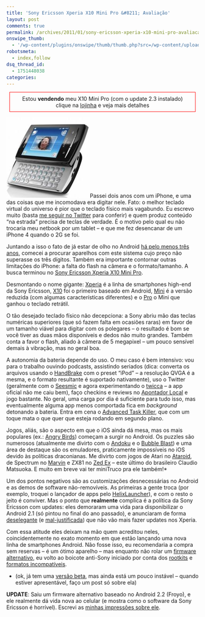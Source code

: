 ```yaml
---
title: 'Sony Ericsson Xperia X10 Mini Pro &#8211; Avaliação'
layout: post
comments: true
permalink: /archives/2011/01/sony-ericsson-xperia-x10-mini-pro-avaliacao.html/
onswipe_thumb:
  - '/wp-content/plugins/onswipe/thumb/thumb.php?src=/wp-content/uploads/2011/01/x10minipro.jpg&amp;w=600&amp;h=800&amp;zc=1&amp;q=75&amp;f=0'
robotsmeta:
  - index,follow
dsq_thread_id:
  - 1751448038
categories:
---
```

<div style="border:1px solid red; padding:8px; margin:8px; text-align:center">
  Estou <b>vendendo</b> meu X10 Mini Pro (com o update 2.3 instalado)<br />clique na <a href="/lojinha">lojinha</a> e veja mais detalhes
</div>

[<img class="alignright size-full wp-image-5789" title="Sony Ericsson Xperia X10 Mini Pro" src="/wp-content/uploads/2011/01/x10minipro.jpg" alt="" width="219" height="211" />][1]Passei dois anos com um iPhone, e uma das coisas que me incomodava era digitar nele. Fato: o melhor teclado virtual do universo é pior que o teclado físico mais vagabundo. Eu escrevo muito (basta [me seguir no Twitter][2] para conferir) e quem produz conteúdo &#8220;na estrada&#8221; precisa de teclas de verdade. É o motivo pelo qual eu não trocaria meu netbook por um tablet &#8211; e que me fez desencanar de um iPhone 4 quando o 2G se foi.

Juntando a isso o fato de já estar de olho no Android [há pelo menos três anos][3], comecei a procurar aparelhos com este sistema cujo preço não superasse os três dígitos. Também era importante contornar outras limitações do iPhone: a falta do flash na câmera e o formato/tamanho. A busca terminou no [Sony Ericsson Xperia X10 Mini Pro][1].

Desmontando o nome gigante: [Xperia][4] é a linha de smartphones high-end da Sony Ericsson, [X10][5] foi o primeiro baseado em Android, [Mini][6] é a versão reduzida (com algumas características diferentes) e o [Pro][7] o Mini que ganhou o teclado retrátil.

O tão desejado teclado físico não decepciona: a Sony abriu mão das teclas numéricas superiores (que só fazem falta em ocasiões raras) em favor de um tamanho viável para digitar com os polegares &#8211; o resultado é bom se você tiver as duas mãos disponíveis e dedos não muito grandes. Também conta a favor o flash, aliado à câmera de 5 megapixel &#8211; um pouco sensível demais à vibração, mas no geral boa.

A autonomia da bateria depende do uso. O meu caso é bem intensivo: vou para o trabalho ouvindo podcasts, assistindo seriados (dica: converta os arquivos usando o [HandBrake][8] com o preset &#8220;iPod&#8221; &#8211; a resolução QVGA é a mesma, e o formato resultante é suportado nativamente), uso o Twitter (geralmente com o [Seesmic][9] e agora experimentando o [twicca][10] &#8211; a app oficial não me caiu bem), faço checkins e reviews no [Apontador Local][11] e jogo bastante. No geral, uma carga por dia é suficiente para tudo isso, mas eventualmente alguma app menos comportada fica em *background* detonando a bateria. Entra em cena o [Advanced Task Killer][12], que com um toque mata o que quer que esteja rodando em segundo plano.

Jogos, aliás, são o aspecto em que o iOS ainda dá mesa, mas os mais populares (ex.: [Angry Birds][13]) começam a surgir no Android. Os puzzles são numerosos (atualmente me divirto com o [Andoku][14] e o [Bubble Blast][15]) e uma área de destaque são os emuladores, praticamente impossíveis no iOS devido às políticas draconianas. Me divirto com jogos de Atari no [Ataroid][16], de Spectrum no [Marvin][17] e ZX81 no [Zed Ex][18] &#8211; este último do brasileiro Claudio Matsuoka. E muito em breve vai ter miniTruco pra ele também!*

Um dos pontos negativos são as customizações desnecessárias no Android e as demos de software não-removíveis. As primeiras a gente troca (por exemplo, troquei o lançador de apps pelo [HelixLauncher][19]), e com o resto o jeito é conviver. Mas o ponto que **realmente** complica é a política da Sony Ericsson com updates: eles demoraram uma vida para disponibilizar o Android 2.1 (só pintou no final do ano passado), e anunciaram de forma [deselegante][20] (e [mal-justificada][21]) que não vão mais fazer updates nos Xperia.

Com essa atitude eles deixam na mão quem acreditou neles, coincidentemente no exato momento em que estão lançando uma nova linha de smartphones Android. Não fosse isso, eu recomendaria a compra sem reservas &#8211; é um ótimo aparelho &#8211; mas enquanto não rolar um [firmware alternativo][22], eu volto ao boicote anti-Sony iniciado por conta dos [rootkits][23] e [formatos incompatíveis][24].

* (ok, já tem uma [versão beta][25], mas ainda está um pouco instável &#8211; quando estiver apresentável, faço um post só sobre ela)

**UPDATE**: Saiu um firmware alternativo baseado no Android 2.2 (Froyo), e ele realmente dá vida nova ao celular (e mostra como o software da Sony Ericsson é horrível). Escrevi as [minhas impressões sobre ele][26].

 [1]: http://www.submarino.com.br/produto/11/21849516/sony+ericsson+xperia+x10+mini+pro+3g+wi-fi+qwerty+gps+cam+5.0+mp3?franq=273452
 [2]: http://twitter.com/chesterbr
 [3]: /archives/2007/11/android_comenta.html
 [4]: http://en.wikipedia.org/wiki/Xperia
 [5]: http://en.wikipedia.org/wiki/Sony_Ericsson_Xperia_X10
 [6]: http://en.wikipedia.org/wiki/Sony_Ericsson_Xperia_X10_Mini
 [7]: http://en.wikipedia.org/wiki/Sony_Ericsson_Xperia_X10_Mini_Pro
 [8]: http://handbrake.fr/
 [9]: http://www.appbrain.com/app/seesmic/com.seesmic
 [10]: http://www.appbrain.com/app/twicca-beta/jp.r246.twicca
 [11]: http://www.appbrain.com/app/apontador-local/com.lbslocal.android.local
 [12]: http://www.appbrain.com/app/advanced-task-killer/com.rechild.advancedtaskkiller
 [13]: http://www.appbrain.com/app/angry-birds/com.rovio.angrybirds
 [14]: http://www.appbrain.com/app/andoku-sudoku/com.googlecode.andoku
 [15]: http://www.appbrain.com/app/bubble-blast/com.magmamobile.game.BubbleBlast
 [16]: http://www.appbrain.com/app/ataroid-lite-%28atari-2600-emu%29/com.androidemu.atarilite
 [17]: http://www.appbrain.com/app/marvin-zx-spectrum-emulator/cz.dejvice.rc.Marvin
 [18]: http://www.appbrain.com/app/zed-ex-%28beta%29/org.helllabs.android.zx81
 [19]: http://www.appbrain.com/app/helixlauncher/com.helixproject.launcher
 [20]: http://idgnow.uol.com.br/computacao_pessoal/2011/01/06/smartphones-da-linha-xperia-x10-nao-serao-atualizados-com-android-2.2/
 [21]: http://twitter.com/SonyEricssonUK/status/23028920475455488
 [22]: http://www.cyanogenmod.com/
 [23]: http://en.wikipedia.org/wiki/Sony_BMG_copy_protection_rootkit_scandal
 [24]: http://en.wikipedia.org/wiki/Memory_stick
 [25]: http://www.appbrain.com/app/minitruco/me.chester.minitruco
 [26]: /archives/2011/06/sony-xperia-x10-mini-pro-android-2-2-froyo-sony-%E2%99%A5.html
